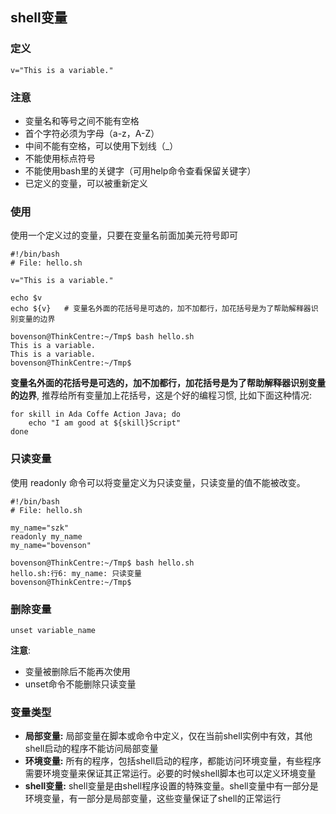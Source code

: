## shell变量

### 定义

```shell
v="This is a variable."
```

### 注意

- 变量名和等号之间不能有空格
- 首个字符必须为字母（a-z，A-Z）
- 中间不能有空格，可以使用下划线（_）
- 不能使用标点符号
- 不能使用bash里的关键字（可用help命令查看保留关键字）
- 已定义的变量，可以被重新定义

### 使用

使用一个定义过的变量，只要在变量名前面加美元符号即可

```shell
#!/bin/bash
# File: hello.sh

v="This is a variable."

echo $v
echo ${v}	# 变量名外面的花括号是可选的，加不加都行，加花括号是为了帮助解释器识别变量的边界
```

```shell
bovenson@ThinkCentre:~/Tmp$ bash hello.sh 
This is a variable.
This is a variable.
bovenson@ThinkCentre:~/Tmp$ 
```

**变量名外面的花括号是可选的，加不加都行，加花括号是为了帮助解释器识别变量的边界**, 推荐给所有变量加上花括号，这是个好的编程习惯, 比如下面这种情况:

```shell
for skill in Ada Coffe Action Java; do
    echo "I am good at ${skill}Script"
done
```

### 只读变量

使用 readonly 命令可以将变量定义为只读变量，只读变量的值不能被改变。

```shell
#!/bin/bash
# File: hello.sh

my_name="szk"
readonly my_name
my_name="bovenson"
```

```shell
bovenson@ThinkCentre:~/Tmp$ bash hello.sh 
hello.sh:行6: my_name: 只读变量
bovenson@ThinkCentre:~/Tmp$ 
```

### 删除变量

```shell
unset variable_name
```

**注意**:

- 变量被删除后不能再次使用
- unset命令不能删除只读变量

### 变量类型

- **局部变量:** 局部变量在脚本或命令中定义，仅在当前shell实例中有效，其他shell启动的程序不能访问局部变量
- **环境变量:** 所有的程序，包括shell启动的程序，都能访问环境变量，有些程序需要环境变量来保证其正常运行。必要的时候shell脚本也可以定义环境变量
- **shell变量:** shell变量是由shell程序设置的特殊变量。shell变量中有一部分是环境变量，有一部分是局部变量，这些变量保证了shell的正常运行